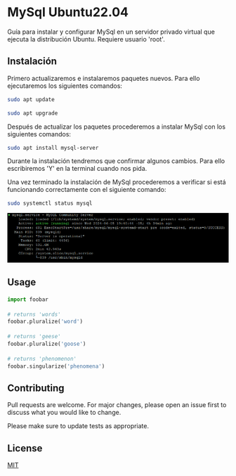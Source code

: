 # MySql Ubuntu22.04
Guía para instalar y configurar MySql en un servidor privado virtual que ejecuta la distribución Ubuntu. Requiere usuario 'root'.

## Instalación

Primero actualizaremos e instalaremos paquetes nuevos. Para ello ejecutaremos los siguientes comandos:

```bash
sudo apt update
```
```bash
sudo apt upgrade
```
Después de actualizar los paquetes procederemos a instalar MySql con los siguientes comandos:

```bash
sudo apt install mysql-server
```
Durante la instalación tendremos que confirmar algunos cambios. Para ello escribiremos 'Y' en la terminal cuando nos pida.

Una vez terminado la instalación de MySql procederemos a verificar si está funcionando correctamente con el siguiente comando:
```bash
sudo systemctl status mysql
```
![Nos saldra lo mismo que esta imagen](images/status.png)


## Usage

```python
import foobar

# returns 'words'
foobar.pluralize('word')

# returns 'geese'
foobar.pluralize('goose')

# returns 'phenomenon'
foobar.singularize('phenomena')
```

## Contributing

Pull requests are welcome. For major changes, please open an issue first
to discuss what you would like to change.

Please make sure to update tests as appropriate.

## License

[MIT](https://choosealicense.com/licenses/mit/)